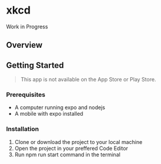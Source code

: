 # xkcd
Work in Progress

## Overview


## Getting Started

> This app is not available on the App Store or Play Store.

### Prerequisites

- A computer running expo and nodejs
- A mobile with expo installed

### Installation

1. Clone or download the project to your local machine
2. Open the project in your preffered Code Editor
3. Run npm run start command in the terminal
